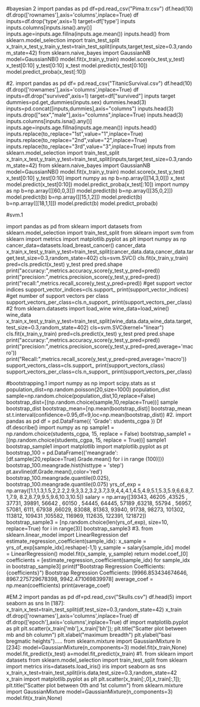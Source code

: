 #bayesian 2
import pandas as pd
df=pd.read_csv("Pima.tr.csv")
df.head(10)
df.drop(['rownames'],axis='columns',inplace=True)
df
inputs=df.drop('type',axis=1)
target=df['type']
inputs
inputs.columns[inputs.isna().any()]
inputs.age=inputs.age.fillna(inputs.age.mean())
inputs.head()
from sklearn.model_selection import train_test_split
x_train,x_test,y_train,y_test=train_test_split(inputs,target,test_size=0.3,random_state=42)
from sklearn.naive_bayes import GaussianNB
model=GaussianNB()
model.fit(x_train,y_train)
model.score(x_test,y_test)
x_test[0:10]
y_test[0:10]
x_test
model.predict(x_test[0:10])
model.predict_proba(x_test[:10])

#2.
import pandas as pd
df= pd.read_csv("TitanicSurvival.csv")
df.head(10)
df.drop(['rownames'],axis='columns',inplace=True)
df
inputs=df.drop("survived",axis=1)
target=df["survived"]
inputs
target
dummies=pd.get_dummies(inputs.sex)
dummies.head(3)
inputs=pd.concat([inputs,dummies],axis="columns")
inputs.head(3)
inputs.drop(["sex","male"],axis="columns",inplace=True)
inputs.head(3)
inputs.columns[inputs.isna().any()]
inputs.age=inputs.age.fillna(inputs.age.mean())
inputs.head()
inputs.replace(to_replace="1st",value="1",inplace=True)
inputs.replace(to_replace="2nd",value="2",inplace=True)
inputs.replace(to_replace="3rd",value="3",inplace=True)
inputs
from sklearn.model_selection import train_test_split
x_train,x_test,y_train,y_test=train_test_split(inputs,target,test_size=0.3,random_state=42)
from sklearn.naive_bayes import GaussianNB
model=GaussianNB()
model.fit(x_train,y_train)
model.score(x_test,y_test)
x_test[0:10]
y_test[0:10]
import numpy as np
b=np.array([[14,3,0]])
x_test
model.predict(x_test[0:10])
model.predict_proba(x_test[:10])
import numpy as np
b=np.array([[60,0,3]])
model.predict(b)
b=np.array([[35,0,2]])
model.predict(b)
b=np.array([[15,1,2]])
model.predict(b)
b=np.array([[18,1,1]])
model.predict(b)
model.predict_proba(b)

#svm.1

import pandas as pd
from sklearn import datasets
from sklearn.model_selection import train_test_split
from sklearn import svm
from sklearn import metrics
import matplotlib.pyplot as plt
import numpy as np
cancer_data=datasets.load_breast_cancer()
cancer_data
x_train,x_test,y_train,y_test=train_test_split(cancer_data.data,cancer_data.target,test_size=0.3,random_state=402)
cls=svm.SVC()
cls.fit(x_train,y_train)
pred=cls.predict(x_test)
y_test
pred
pred.shape
print("accuracy:",metrics.accuracy_score(y_test,y_pred=pred))
print("precision:",metrics.precision_score(y_test,y_pred=pred))
print("recall:",metrics.recall_score(y_test,y_pred=pred))
#get support vector indices
support_vector_indices=cls.support_
print(support_vector_indices)
#get number of support vectors per class
support_vectors_per_class=cls.n_support_
print(support_vectors_per_class)
#2
from sklearn.datasets import load_wine
wine_data=load_wine()
wine_data
x_train,x_test,y_train,y_test=train_test_split(wine_data.data,wine_data.target,test_size=0.3,random_state=402)
cls=svm.SVC(kernel="linear")
cls.fit(x_train,y_train)
pred=cls.predict(x_test)
y_test
pred
pred.shape
print("accuracy:",metrics.accuracy_score(y_test,y_pred=pred))
print("precision:",metrics.precision_score(y_test,y_pred=pred,average='macro'))
print("Recall:",metrics.recall_score(y_test,y_pred=pred,average='macro'))
support_vectors_class=cls.support_
print(support_vectors_class)
support_vectors_per_class=cls.n_support_
print(support_vectors_per_class)

#bootstrapping.1
import numpy as np
import scipy.stats as st
population_dist=np.random.poisson(20,size=1000)
population_dist
sample=np.random.choice(population_dist,10,replace=False)
bootstrap_dist=[(np.random.choice(sample,10,replace=True))]
sample
bootstrap_dist
bootstrap_mean=[np.mean(bootstrap_dist)]
bootstrap_mean
st.t.interval(confidence=0.95,df=9,loc=np.mean(bootstrap_dist))
#2.
import pandas as pd
df = pd.DataFrame({
    'Grade': students_cgpa
})
Df
df.describe()
import numpy as np
sample1 = np.random.choice(students_cgpa, 15, replace = False)
bootstrap_sample1 = [(np.random.choice(students_cgpa, 15, replace = True))]
sample1
bootstrap_sample1
import matplotlib
import matplotlib.pyplot as pt
bootstrap_100 = pd.DataFrame({'meangrade':[df.sample(20,replace=True).Grade.mean() for i in range (100)]})
bootstrap_100.meangrade.hist(histtype = 'step')
pt.axvline(df.Grade.mean(),color='red')
bootstrap_100.meangrade.quantile(0.025), bootstrap_100.meangrade.quantile(0.075)
yrs_of_exp = np.array([1.1,1.3,1.5,2,2.2,2.9,3,3.2,3.2,3.7,3.9,4,4,4.1,4.5,4.9,5.1,5.3,5.9,6,6.8,7.1,7.9,
                       8.2,8.7,9,9.5,9.6,10.3,10.5])
salary = np.array([39343, 46205 ,43525 , 37731,  39891, 56642 , 60150 , 54445, 64445, 
                   57189 ,63218,  55794 , 56957, 57081, 6111, 67938 ,66029, 83088,
                   81363, 93940, 91738, 98273, 101302, 113812, 109431 ,105582, 116969,
                  112635, 122391, 121872])
bootstrap_sample3 = [np.random.choice(len(yrs_of_exp), size=10, replace=True) for i in range(3)]
bootstrap_sample3
#3.
from sklearn.linear_model import LinearRegression
def estimate_regression_coefficient(sample_idx):
    x_sample = yrs_of_exp[sample_idx].reshape(-1,1)
    y_sample = salary[sample_idx]
    model = LinearRegression()
    model.fit(x_sample, y_sample)
    return model.coef_[0]
coefficients = [estimate_regression_coefficient(sample_idx) for sample_idx in bootstrap_sample3]
print(f"Bootstrap Regression Coefficients: {coefficients}")
Bootstrap Regression Coefficients: [9966.853434674646, 8967.275729678398, 9942.471069839978]
average_coef = np.mean(coefficients)
print(average_coef)


#EM.2
import pandas as pd
df=pd.read_csv("Skulls.csv")
df.head(5)
import seaborn as sns In [187]: x_train,x_test=train_test_split(df,test_size=0.3,random_state=42) x_train
df.drop(['rownames'],axis='columns',inplace=True) 
df
df.drop(['epoch'],axis='columns',inplace=True)
df
import matplotlib.pyplot as plt
plt.scatter(x_train['mb'],x_train['bh']); plt.title("Scatter plot between mb and bh column") plt.xlabel("maximum breadth") plt.ylabel("basi bregmatic heights")…..
from sklearn.mixture import GaussianMixture In [234]: model=GaussianMixture(n_components=3) model.fit(x_train,None)
model.fit_predict(x_test)
a=model.fit_predict(x_train)
#1.
from sklearn import datasets
from sklearn.model_selection import train_test_split
from sklearn import metrics
iris=datasets.load_iris()
iris
import seaborn as sns
x_train,x_test=train_test_split(iris.data,test_size=0.3,random_state=42
x_train
import matplotlib.pyplot as plt
plt.scatter(x_train[:,0],x_train[:,1]); plt.title("Scatter plot between 0th and 1st column")
from sklearn.mixture import GaussianMixture
model=GaussianMixture(n_components=3) model.fit(x_train,None)






